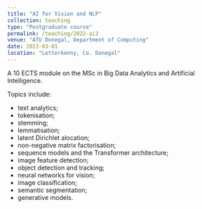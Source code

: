 ```yaml
---
title: "AI for Vision and NLP"
collection: teaching
type: "Postgraduate course"
permalink: /teaching/2022-ai2
venue: "ATU Donegal, Department of Computing"
date: 2023-03-01
location: "Letterkenny, Co. Donegal"
---
```


A 10 ECTS module on the MSc in Big Data Analytics and Artificial Intelligence. 

Topics include: 
 - text analytics;
 - tokenisation;
 - stemming;
 - lemmatisation;
 - latent Dirichlet alocation;
 - non-negative matrix factorisation;
 - sequence models and the Transformer architecture;
 - image feature detection;
 - object detection and tracking;
 - neural networks for vision;
 - image classification;
 - semantic segmentation;
 - generative models. 
